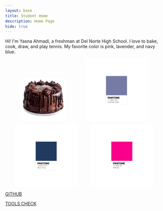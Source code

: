 ```yaml
---
layout: base
title: Student Home
description: Home Page
hide: true
---
```


Hi! I'm Yasna Ahmadi, a freshman at Del Norte High School. I love to bake, cook, draw, and play tennis. My favorite color is pink, lavender, and navy blue.

<div style="display: flex; justify-content: space-evenly; gap: 10px; flex-wrap: wrap;">
  <img src="images/image-removebg-preview.png" alt="alt text" style="width: 150px; height: auto; margin-top: 60px;">
  <img src="images/lavender panton2.png" alt="alt text" style="width: 200px; height: auto;">
  <img src="images/navy blue pantone.png" alt="alt text" style="width: 200px; height: auto;">
  <img src="images/pinkpantone.png" alt="alt text"
  style="width: 200px; height:auto;">
</div>

[GITHUB](https://github.com/yasna459/yascoolblog)

[TOOLS CHECK](https://yasna459.github.io/yascoolblog/devops/tools/verify)
